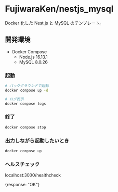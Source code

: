 # FujiwaraKen/nestjs_mysql

Docker 化した Nest.js と MySQL のテンプレート。

## 開発環境

- Docker Compose
  - Node.js 16.13.1
  - MySQL 8.0.26

### 起動

```sh
# バックグラウンドで起動
docker compose up -d

# ログ表示
docker compose logs
```

### 終了

```sh
docker compose stop
```

### 出力しながら起動したいとき

```sh
docker compose up
```

### ヘルスチェック

localhost:3000/healthcheck

{response: "OK"}
